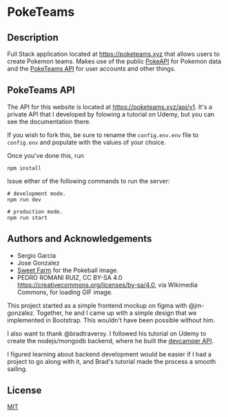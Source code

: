 # PokeTeams

## Description

Full Stack application located at https://poketeams.xyz that allows users to create Pokemon teams. Makes use of the public [PokeAPI](https://pokeapi.co/) for Pokemon data and the [PokeTeams API](https://poketeams.xyz/api/v1) for user accounts and other things.

## PokeTeams API

The API for this website is located at https://poketeams.xyz/api/v1. It's a private API that I developed by folowing a tutorial on Udemy, but you can see the documentation there.

If you wish to fork this, be sure to rename the `config.env.env` file to `config.env` and populate with the values of your choice.

Once you've done this, run

```
npm install
```

Issue either of the following commands to run the server:

```
# development mode.
npm run dev

# production mode.
npm run start
```

## Authors and Acknowledgements

- Sergio Garcia
- Jose Gonzalez
- [Sweet Farm](https://thenounproject.com/sweetfarm/collection/pokemon-go/) for the Pokeball image.
- PEDRO ROMANI RUIZ, CC BY-SA 4.0 <https://creativecommons.org/licenses/by-sa/4.0>, via Wikimedia Commons, for loading GIF image.

This project started as a simple frontend mockup on figma with @jm-gonzalez. Together, he and I came up with a simple design that we implemented in Bootstrap. This wouldn't have been possible without him.

I also want to thank @bradtraversy. I followed his tutorial on Udemy to create the nodejs/mongodb backend, where he built the [devcamper API](https://github.com/bradtraversy/devcamper-api).

I figured learning about backend development would be easier if I had a project to go along with it, and Brad's tutorial made the process a smooth sailing.

## License

[MIT](https://choosealicense.com/licenses/mit/)
